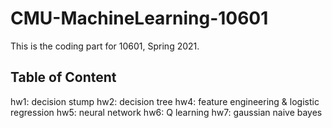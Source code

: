 # CMU-MachineLearning-10601
This is the coding part for 10601, Spring 2021. 

## Table of Content
hw1: decision stump
hw2: decision tree
hw4: feature engineering & logistic regression
hw5: neural network
hw6: Q learning
hw7: gaussian naive bayes
